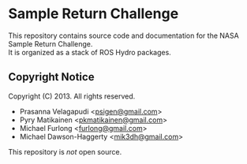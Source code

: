 Sample Return Challenge
=======================

This repository contains source code and documentation for the NASA Sample Return Challenge.  
It is organized as a stack of ROS Hydro packages.


Copyright Notice
----------------
Copyright (C) 2013. All rights reserved.
  * Prasanna Velagapudi \<psigen@gmail.com>
  * Pyry Matikainen \<pkmatikainen@gmail.com>
  * Michael Furlong \<furlong@gmail.com>
  * Michael Dawson-Haggerty \<mik3dh@gmail.com>

This repository is *not* open source.
